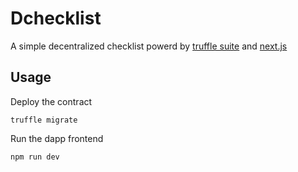 # Dchecklist

A simple decentralized checklist powerd by [truffle suite](https://trufflesuite.com/) and [next.js](https://nextjs.org/)

## Usage

Deploy the contract

```
truffle migrate
```

Run the dapp frontend

```
npm run dev
```
